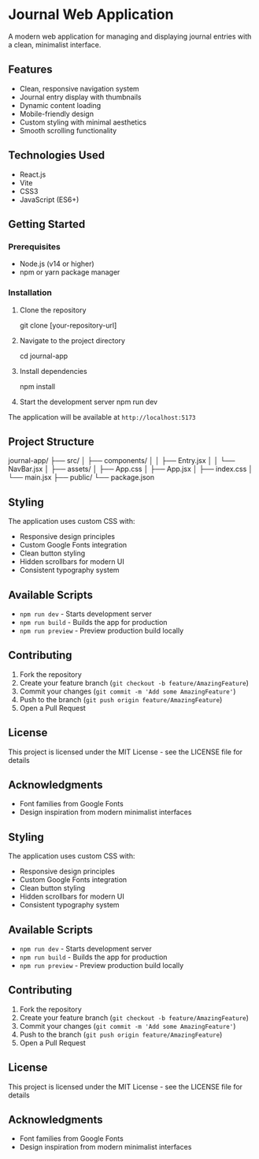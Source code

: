 # Journal Web Application

A modern web application for managing and displaying journal entries with a clean, minimalist interface.

## Features

- Clean, responsive navigation system
- Journal entry display with thumbnails
- Dynamic content loading
- Mobile-friendly design
- Custom styling with minimal aesthetics
- Smooth scrolling functionality

## Technologies Used

- React.js
- Vite
- CSS3
- JavaScript (ES6+)

## Getting Started

### Prerequisites

- Node.js (v14 or higher)
- npm or yarn package manager

### Installation

1. Clone the repository

    git clone [your-repository-url]

2. Navigate to the project directory

    cd journal-app

3. Install dependencies

    npm install

4. Start the development server
    npm run dev

The application will be available at `http://localhost:5173`

## Project Structure

journal-app/
├── src/
│ ├── components/
│ │ ├── Entry.jsx
│ │ └── NavBar.jsx
│ ├── assets/
│ ├── App.css
│ ├── App.jsx
│ ├── index.css
│ └── main.jsx
├── public/
└── package.json


## Styling

The application uses custom CSS with:
- Responsive design principles
- Custom Google Fonts integration
- Clean button styling
- Hidden scrollbars for modern UI
- Consistent typography system

## Available Scripts

- `npm run dev` - Starts development server
- `npm run build` - Builds the app for production
- `npm run preview` - Preview production build locally

## Contributing

1. Fork the repository
2. Create your feature branch (`git checkout -b feature/AmazingFeature`)
3. Commit your changes (`git commit -m 'Add some AmazingFeature'`)
4. Push to the branch (`git push origin feature/AmazingFeature`)
5. Open a Pull Request

## License

This project is licensed under the MIT License - see the LICENSE file for details

## Acknowledgments

- Font families from Google Fonts
- Design inspiration from modern minimalist interfaces

## Styling

The application uses custom CSS with:
- Responsive design principles
- Custom Google Fonts integration
- Clean button styling
- Hidden scrollbars for modern UI
- Consistent typography system

## Available Scripts

- `npm run dev` - Starts development server
- `npm run build` - Builds the app for production
- `npm run preview` - Preview production build locally

## Contributing

1. Fork the repository
2. Create your feature branch (`git checkout -b feature/AmazingFeature`)
3. Commit your changes (`git commit -m 'Add some AmazingFeature'`)
4. Push to the branch (`git push origin feature/AmazingFeature`)
5. Open a Pull Request

## License

This project is licensed under the MIT License - see the LICENSE file for details

## Acknowledgments

- Font families from Google Fonts
- Design inspiration from modern minimalist interfaces